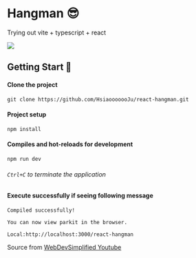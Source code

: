 # Hangman 😎

Trying out vite + typescript + react

![](https://i.imgur.com/Z3ZrkAY.png)

## Getting Start 🏁

#### Clone the project

```
git clone https://github.com/HsiaooooooJu/react-hangman.git
```

#### Project setup

```
npm install
```

#### Compiles and hot-reloads for development

```
npm run dev
```

###### `Ctrl+C` to terminate the application

#### Execute successfully if seeing following message

```
Compiled successfully!

You can now view parkit in the browser.

Local:http://localhost:3000/react-hangman

```

Source from [WebDevSimplified Youtube](https://www.youtube.com/watch?v=-ONUyenGnWw)